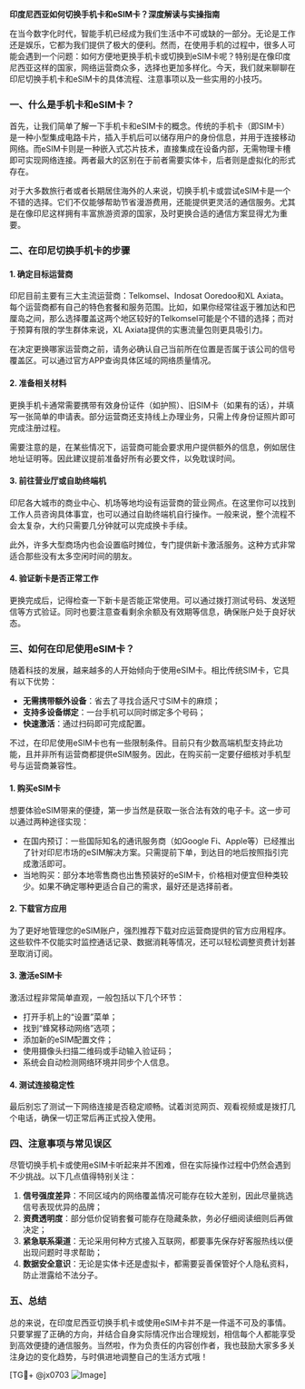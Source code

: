 **印度尼西亚如何切换手机卡和eSIM卡？深度解读与实操指南**

在当今数字化时代，智能手机已经成为我们生活中不可或缺的一部分。无论是工作还是娱乐，它都为我们提供了极大的便利。然而，在使用手机的过程中，很多人可能会遇到一个问题：如何方便地更换手机卡或切换到eSIM卡呢？特别是在像印度尼西亚这样的国家，网络运营商众多，选择也更加多样化。今天，我们就来聊聊在印尼切换手机卡和eSIM卡的具体流程、注意事项以及一些实用的小技巧。

### 一、什么是手机卡和eSIM卡？

首先，让我们简单了解一下手机卡和eSIM卡的概念。传统的手机卡（即SIM卡）是一种小型集成电路卡片，插入手机后可以储存用户的身份信息，并用于连接移动网络。而eSIM卡则是一种嵌入式芯片技术，直接集成在设备内部，无需物理卡槽即可实现网络连接。两者最大的区别在于前者需要实体卡，后者则是虚拟化的形式存在。

对于大多数旅行者或者长期居住海外的人来说，切换手机卡或尝试eSIM卡是一个不错的选择。它们不仅能够帮助节省漫游费用，还能提供更灵活的通信服务。尤其是在像印尼这样拥有丰富旅游资源的国家，及时更换合适的通信方案显得尤为重要。

### 二、在印尼切换手机卡的步骤

#### 1. 确定目标运营商
印尼目前主要有三大主流运营商：Telkomsel、Indosat Ooredoo和XL Axiata。每个运营商都有自己的特色套餐和服务范围。比如，如果你经常往返于雅加达和巴厘岛之间，那么选择覆盖这两个地区较好的Telkomsel可能是个不错的选择；而对于预算有限的学生群体来说，XL Axiata提供的实惠流量包则更具吸引力。

在决定更换哪家运营商之前，请务必确认自己当前所在位置是否属于该公司的信号覆盖区。可以通过官方APP查询具体区域的网络质量情况。

#### 2. 准备相关材料
更换手机卡通常需要携带有效身份证件（如护照）、旧SIM卡（如果有的话），并填写一张简单的申请表。部分运营商还支持线上办理业务，只需上传身份证照片即可完成注册过程。

需要注意的是，在某些情况下，运营商可能会要求用户提供额外的信息，例如居住地址证明等。因此建议提前准备好所有必要文件，以免耽误时间。

#### 3. 前往营业厅或自助终端机
印尼各大城市的商业中心、机场等地均设有运营商的营业网点。在这里你可以找到工作人员咨询具体事宜，也可以通过自助终端机自行操作。一般来说，整个流程不会太复杂，大约只需要几分钟就可以完成换卡手续。

此外，许多大型商场内也会设置临时摊位，专门提供新卡激活服务。这种方式非常适合那些没有太多空闲时间的朋友。

#### 4. 验证新卡是否正常工作
更换完成后，记得检查一下新卡是否能正常使用。可以通过拨打测试号码、发送短信等方式验证。同时也要注意查看剩余余额及有效期等信息，确保账户处于良好状态。

### 三、如何在印尼使用eSIM卡？

随着科技的发展，越来越多的人开始倾向于使用eSIM卡。相比传统SIM卡，它具有以下优势：
- **无需携带额外设备**：省去了寻找合适尺寸SIM卡的麻烦；
- **支持多设备绑定**：一台手机可以同时绑定多个号码；
- **快速激活**：通过扫码即可完成配置。

不过，在印尼使用eSIM卡也有一些限制条件。目前只有少数高端机型支持此功能，且并非所有运营商都提供eSIM服务。因此，在购买前一定要仔细核对手机型号与运营商兼容性。

#### 1. 购买eSIM卡
想要体验eSIM带来的便捷，第一步当然是获取一张合法有效的电子卡。这一步可以通过两种途径实现：
- 在国内预订：一些国际知名的通讯服务商（如Google Fi、Apple等）已经推出了针对印尼市场的eSIM解决方案。只需提前下单，到达目的地后按照指引完成激活即可。
- 当地购买：部分本地零售商也出售预装好的eSIM卡，价格相对便宜但种类较少。如果不确定哪种更适合自己的需求，最好还是选择前者。

#### 2. 下载官方应用
为了更好地管理您的eSIM账户，强烈推荐下载对应运营商提供的官方应用程序。这些软件不仅能实时监控通话记录、数据消耗等情况，还可以轻松调整资费计划甚至取消订阅。

#### 3. 激活eSIM卡
激活过程非常简单直观，一般包括以下几个环节：
- 打开手机上的“设置”菜单；
- 找到“蜂窝移动网络”选项；
- 添加新的eSIM配置文件；
- 使用摄像头扫描二维码或手动输入验证码；
- 系统会自动检测网络环境并同步个人信息。

#### 4. 测试连接稳定性
最后别忘了测试一下网络连接是否稳定顺畅。试着浏览网页、观看视频或是拨打几个电话，确保一切正常后再正式投入使用。

### 四、注意事项与常见误区

尽管切换手机卡或使用eSIM卡听起来并不困难，但在实际操作过程中仍然会遇到不少挑战。以下几点值得特别关注：

1. **信号强度差异**：不同区域内的网络覆盖情况可能存在较大差别，因此尽量挑选信号表现优异的品牌；
2. **资费透明度**：部分低价促销套餐可能存在隐藏条款，务必仔细阅读细则后再做决定；
3. **紧急联系渠道**：无论采用何种方式接入互联网，都要事先保存好客服热线以便出现问题时寻求帮助；
4. **数据安全意识**：无论是实体卡还是虚拟卡，都需要妥善保管好个人隐私资料，防止泄露给不法分子。

### 五、总结

总的来说，在印度尼西亚切换手机卡或使用eSIM卡并不是一件遥不可及的事情。只要掌握了正确的方向，并结合自身实际情况作出合理规划，相信每个人都能享受到高效便捷的通信服务。当然啦，作为负责任的内容创作者，我也鼓励大家多多关注身边的变化趋势，与时俱进地调整自己的生活方式哦！

[TG💪+ @jx0703 ![Image](https://github.com/user-attachments/assets/dbca1d08-cadb-493c-b0ec-ad6f7a83f270)]